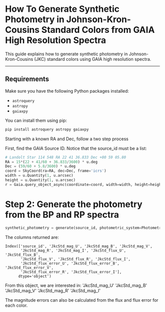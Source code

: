 # How To Generate Synthetic Photometry in Johnson-Kron-Cousins Standard Colors from GAIA High Resolution Spectra

This guide explains how to generate synthetic photometry in Johnson-Kron-Cousins (JKC) standard colors using GAIA high resolution spectra.

---

## Requirements

Make sure you have the following Python packages installed:

- `astroquery`
- `astropy`
- `gaiaxpy`

You can install them using pip:

```bash
pip install astroquery astropy gaiaxpy
```

Starting with a known RA and Dec, follow a two step process

First, find the GAIA Source ID.  Notice that the source_id must be a list:
```python
# Landolt Star 114 548 RA 22 41 36.833 Dec +00 59 05.80
RA = 15*(22 + 41/60 + 36.833/3600) * u.deg
Dec = (59/60 + 5.8/3600) * u.deg
coord = SkyCoord(ra=RA, dec=Dec, frame='icrs')
width = u.Quantity(1, u.arcsec)
height = u.Quantity(1, u.arcsec)
r = Gaia.query_object_async(coordinate=coord, width=width, height=height)
```

# Step 2: Generate the photometry from the BP and RP spectra
```python
synthetic_photometry = generate(source_id, photometric_system=PhotometricSystem.JKC_Std)
```

The columns returned are:
```text
Index(['source_id', 'JkcStd_mag_U', 'JkcStd_mag_B', 'JkcStd_mag_V',
       'JkcStd_mag_R', 'JkcStd_mag_I', 'JkcStd_flux_U', 'JkcStd_flux_B',
       'JkcStd_flux_V', 'JkcStd_flux_R', 'JkcStd_flux_I',
       'JkcStd_flux_error_U', 'JkcStd_flux_error_B', 'JkcStd_flux_error_V',
       'JkcStd_flux_error_R', 'JkcStd_flux_error_I'],
      dtype='object')
```

From this object, we are interested in:
'JkcStd_mag_U'
'JkcStd_mag_B'
'JkcStd_mag_V'
'JkcStd_mag_R'
'JkcStd_mag_I'

The magnitude errors can also be calculated from the flux and flux error for each color.
